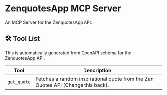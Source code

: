 # ZenquotesApp MCP Server

An MCP Server for the ZenquotesApp API.

## 🛠️ Tool List

This is automatically generated from OpenAPI schema for the ZenquotesApp API.


| Tool | Description |
|------|-------------|
| `get_quote` | Fetches a random inspirational quote from the Zen Quotes API (Change this back). |
